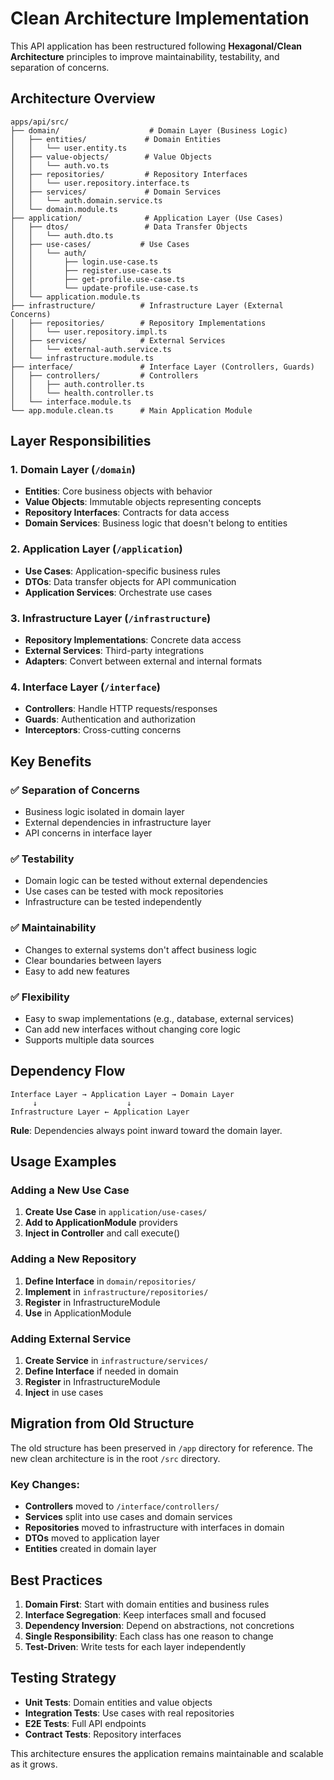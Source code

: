 # Clean Architecture Implementation

This API application has been restructured following **Hexagonal/Clean Architecture** principles to improve maintainability, testability, and separation of concerns.

## Architecture Overview

```
apps/api/src/
├── domain/                    # Domain Layer (Business Logic)
│   ├── entities/             # Domain Entities
│   │   └── user.entity.ts
│   ├── value-objects/        # Value Objects
│   │   └── auth.vo.ts
│   ├── repositories/         # Repository Interfaces
│   │   └── user.repository.interface.ts
│   ├── services/             # Domain Services
│   │   └── auth.domain.service.ts
│   └── domain.module.ts
├── application/              # Application Layer (Use Cases)
│   ├── dtos/                 # Data Transfer Objects
│   │   └── auth.dto.ts
│   ├── use-cases/           # Use Cases
│   │   └── auth/
│   │       ├── login.use-case.ts
│   │       ├── register.use-case.ts
│   │       ├── get-profile.use-case.ts
│   │       └── update-profile.use-case.ts
│   └── application.module.ts
├── infrastructure/          # Infrastructure Layer (External Concerns)
│   ├── repositories/        # Repository Implementations
│   │   └── user.repository.impl.ts
│   ├── services/            # External Services
│   │   └── external-auth.service.ts
│   └── infrastructure.module.ts
├── interface/               # Interface Layer (Controllers, Guards)
│   ├── controllers/         # Controllers
│   │   ├── auth.controller.ts
│   │   └── health.controller.ts
│   └── interface.module.ts
└── app.module.clean.ts      # Main Application Module
```

## Layer Responsibilities

### 1. Domain Layer (`/domain`)

- **Entities**: Core business objects with behavior
- **Value Objects**: Immutable objects representing concepts
- **Repository Interfaces**: Contracts for data access
- **Domain Services**: Business logic that doesn't belong to entities

### 2. Application Layer (`/application`)

- **Use Cases**: Application-specific business rules
- **DTOs**: Data transfer objects for API communication
- **Application Services**: Orchestrate use cases

### 3. Infrastructure Layer (`/infrastructure`)

- **Repository Implementations**: Concrete data access
- **External Services**: Third-party integrations
- **Adapters**: Convert between external and internal formats

### 4. Interface Layer (`/interface`)

- **Controllers**: Handle HTTP requests/responses
- **Guards**: Authentication and authorization
- **Interceptors**: Cross-cutting concerns

## Key Benefits

### ✅ **Separation of Concerns**

- Business logic isolated in domain layer
- External dependencies in infrastructure layer
- API concerns in interface layer

### ✅ **Testability**

- Domain logic can be tested without external dependencies
- Use cases can be tested with mock repositories
- Infrastructure can be tested independently

### ✅ **Maintainability**

- Changes to external systems don't affect business logic
- Clear boundaries between layers
- Easy to add new features

### ✅ **Flexibility**

- Easy to swap implementations (e.g., database, external services)
- Can add new interfaces without changing core logic
- Supports multiple data sources

## Dependency Flow

```
Interface Layer → Application Layer → Domain Layer
     ↓                    ↓
Infrastructure Layer ← Application Layer
```

**Rule**: Dependencies always point inward toward the domain layer.

## Usage Examples

### Adding a New Use Case

1. **Create Use Case** in `application/use-cases/`
2. **Add to ApplicationModule** providers
3. **Inject in Controller** and call execute()

### Adding a New Repository

1. **Define Interface** in `domain/repositories/`
2. **Implement** in `infrastructure/repositories/`
3. **Register** in InfrastructureModule
4. **Use** in ApplicationModule

### Adding External Service

1. **Create Service** in `infrastructure/services/`
2. **Define Interface** if needed in domain
3. **Register** in InfrastructureModule
4. **Inject** in use cases

## Migration from Old Structure

The old structure has been preserved in `/app` directory for reference. The new clean architecture is in the root `/src` directory.

### Key Changes:

- **Controllers** moved to `/interface/controllers/`
- **Services** split into use cases and domain services
- **Repositories** moved to infrastructure with interfaces in domain
- **DTOs** moved to application layer
- **Entities** created in domain layer

## Best Practices

1. **Domain First**: Start with domain entities and business rules
2. **Interface Segregation**: Keep interfaces small and focused
3. **Dependency Inversion**: Depend on abstractions, not concretions
4. **Single Responsibility**: Each class has one reason to change
5. **Test-Driven**: Write tests for each layer independently

## Testing Strategy

- **Unit Tests**: Domain entities and value objects
- **Integration Tests**: Use cases with real repositories
- **E2E Tests**: Full API endpoints
- **Contract Tests**: Repository interfaces

This architecture ensures the application remains maintainable and scalable as it grows.

